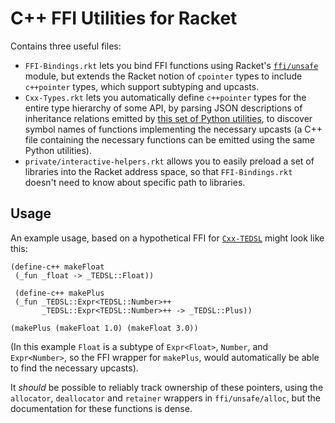 C++ FFI Utilities for Racket
============================
Contains three useful files:
 - `FFI-Bindings.rkt` lets you bind FFI functions using Racket's [`ffi/unsafe`](https://docs.racket-lang.org/foreign/index.html) module, but extends the Racket notion of `cpointer` types to include `c++pointer` types, which support subtyping and upcasts.
 - `Cxx-Types.rkt` lets you automatically define `c++pointer` types for the entire type hierarchy of some API, by parsing JSON descriptions of inheritance relations emitted by [this set of Python utilities](https://github.com/Geopipe/Cxx-FFI), to discover symbol names of functions implementing the necessary upcasts (a C++ file containing the necessary functions can be emitted using the same Python utilities).
 - `private/interactive-helpers.rkt` allows you to easily preload a set of libraries into the Racket address space, so that `FFI-Bindings.rkt` doesn't need to know about specific path to libraries.

Usage
-----
 An example usage, based on a hypothetical FFI for [`Cxx-TEDSL`](https://github.com/Geopipe/Cxx-TEDSL) might look like this:
 
 ```racket
 (define-c++ makeFloat
  (_fun _float -> _TEDSL::Float))
  
  (define-c++ makePlus
  (_fun _TEDSL::Expr<TEDSL::Number>++
        _TEDSL::Expr<TEDSL::Number>++ -> _TEDSL::Plus))
        
 (makePlus (makeFloat 1.0) (makeFloat 3.0))
 ```
 
 (In this example `Float` is a subtype of `Expr<Float>`, `Number`, and `Expr<Number>`, so the FFI wrapper for `makePlus`, would automatically be able to find the necessary upcasts).
 
 It *should* be possible to reliably track ownership of these pointers, using the `allocator`, `deallocator` and `retainer` wrappers in `ffi/unsafe/alloc`, but the documentation for these functions is dense.
